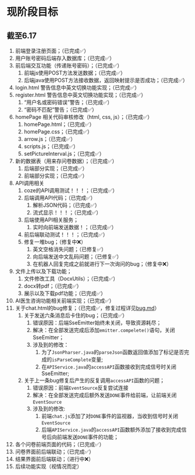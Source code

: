 # 现阶段目标
## 截至6.17

1. 前端登录注册页面；（已完成✅）
2. 用户账号密码后端存入数据库；（已完成✅）
3. 前后端交互功能（传递账号密码）；（已完成✅）
   1. 前端js使用POST方法发送数据；（已完成✅）
   2. 后端java使用POST方法接收数据，返回映射提示是否成功；（已完成✅）
4. login.html 警告信息中英文切换功能实现；（已完成✅）
5. register.html 警告信息中英文切换功能实现；（已完成✅）
   1. “用户名或密码错误”警告；（已完成✅）
   2. “密码不匹配”警告；（已完成✅）
6. homePage 相关代码审核修改（html, css, js）；（已完成✅）
   1. homePage.html；（已完成✅）
   2. homePage.css；（已完成✅）
   3. arrow.js；（已完成✅）
   4. scripts.js；（已完成✅）
   5. setPictureInterval.js；（已完成✅）
7. 新的数据表（用来存问卷数据）；（已完成✅）
   1. 后端部分实现；（已完成✅）
   2. 前端部分实现；（已完成✅）
8. API调用相关
   1. coze的API调用测试！！！；（已完成✅）
   2. 后端调用API代码；（已完成✅）
      1. 解析JSON代码；（已完成✅）
      2. 流式显示！！！；（已完成✅）
   3. 后端使用API相关服务；
      1. 实时向前端发送数据！；（已完成✅）
   4. 前后端联动测试！！！；（已完成✅）
   5. 修复一堆bug；（修复中❌）
      1. 英文空格消失问题；（已修复✅）
      2. 向后端发送中文乱码问题；（已修复✅）
      3. 在机器人回复完成之前就进行下一次询问的bug；（修复中❌）
9. 文件上传以及下载功能；
   1. 文件修改工具（DocxUtils）；（已完成✅）
   2. docx转pdf；（已完成✅）
   3. 展示以及下载pdf功能；（已完成✅）
10. AI医生咨询功能相关前端实现；（已完成✅）
11. 关于chat.html的bug修复；（已完成✅，修复过程详见[bug.md](./Bug)）
    1. 关于发送六条消息后卡住的bug；（已完成✅）
       1. 错误原因：后端SseEmitter始终未关闭，导致资源耗尽；
       2. 解决：在全部发送完成后添加`emitter.compelete()`语句，关闭SseEmitter；
       3. 涉及到的修改：
          1. 为了`JsonPharser.java`的`parseJson`函数返回值添加了标记是否完成的`isParseComplete`变量;
          2. 在`APIService.java`的`accessAPI`函数接收到完成信号时关闭SseEmitter;
    2. 关于上一条bug修复后产生的反复调用`accessAPI`函数的问题；
       1. 错误原因：前端`EventSource`反复尝试连接
       2. 解决：在全部发送完成后额外发送`DONE`事件给前端，让前端关闭`EventSource`
       3. 涉及到的修改:
          1. 前端`chat.js`添加了对`DONE`事件的监视器，当收到信号时关闭`EventSource`
          2. 后端`APIService.java`的`accessAPI`函数额外添加了接收到完成信号后向前端发送`DONE`事件的功能；
12. 各个问卷前端页面的代码；（已完成✅）
13. 问卷界面前后端联动；（已完成✅）
14. 结果界面前后端联动；（进行中❌）
15. 后续功能实现（视情况而定）
